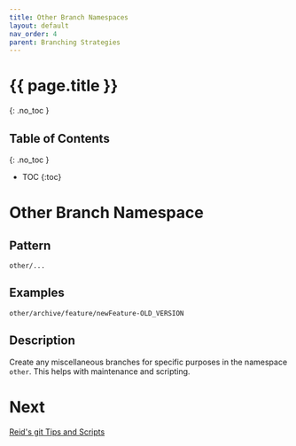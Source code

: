 ```yaml
---
title: Other Branch Namespaces
layout: default
nav_order: 4
parent: Branching Strategies
---
```

# {{ page.title }}
{: .no_toc }

## Table of Contents
{: .no_toc }

- TOC
{:toc}

# Other Branch Namespace

## Pattern
`other/...`

## Examples
`other/archive/feature/newFeature-OLD_VERSION`

## Description

Create any miscellaneous branches for specific purposes in the namespace `other`. This helps with maintenance and scripting.

# Next

[Reid's git Tips and Scripts](../Reid's-git-Tips-and-Scripts.html)
